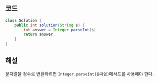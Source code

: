 ## 코드

```java
class Solution {
    public int solution(String s) {
        int answer = Integer.parseInt(s)
        return answer;
    }
}
```

## 해설

문자열을 정수로 변환하려면 `Integer.parseInt(문자열)`메서드를 사용해야 한다.
